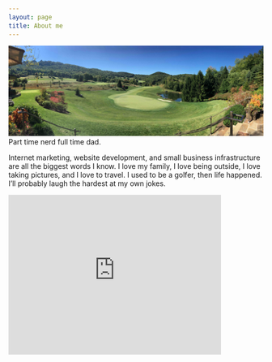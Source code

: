 ```yaml
---
layout: page
title: About me 
---
```


![about me](/assets/images/about.png)
Part time nerd full time dad. 

Internet marketing, website development, and small business infrastructure are all the biggest words I know. I love my family, I love being outside, I love taking pictures, and I love to travel. I used to be a golfer, then life happened. I’ll probably laugh the hardest at my own jokes.

<iframe width="420" height="315" src="https://www.youtube.com/embed/HMtVTzD7Ac4" frameborder="0" allowfullscreen></iframe>
